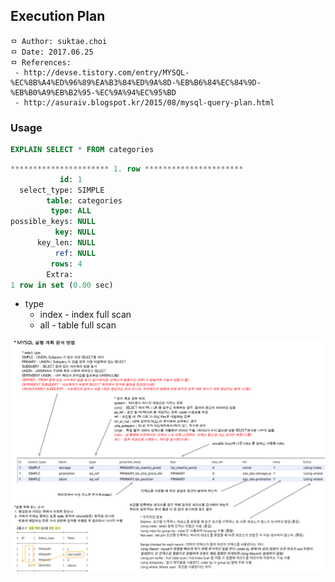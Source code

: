 ## Execution Plan

```
ㅁ Author: suktae.choi
ㅁ Date: 2017.06.25
ㅁ References:
 - http://devse.tistory.com/entry/MYSQL-%EC%8B%A4%ED%96%89%EA%B3%84%ED%9A%8D-%EB%B6%84%EC%84%9D-%EB%B0%A9%EB%B2%95-%EC%9A%94%EC%95%BD
 - http://asuraiv.blogspot.kr/2015/08/mysql-query-plan.html
```

### Usage
```sql
EXPLAIN SELECT * FROM categories
```
```sql
********************** 1. row **********************
           id: 1
  select_type: SIMPLE
        table: categories
         type: ALL
possible_keys: NULL
          key: NULL
      key_len: NULL
          ref: NULL
         rows: 4
        Extra:
1 row in set (0.00 sec)
```

- type
  - index - index full scan
  - all - table full scan

<img src="images/MySQL-%EC%8B%A4%ED%96%89%EA%B3%84%ED%9A%8D%20%EB%B6%84%EC%84%9D%20%EB%B0%A9%EB%B2%95.png">